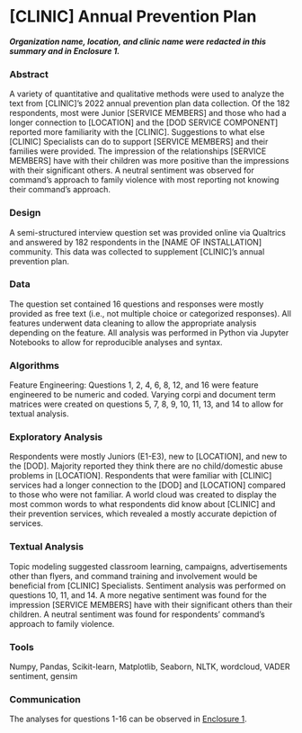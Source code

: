 # [CLINIC] Annual Prevention Plan

***Organization name, location, and clinic name were redacted in this summary and in Enclosure 1.***

### Abstract
A variety of quantitative and qualitative methods were used to analyze the text from [CLINIC]’s 2022 annual prevention plan data collection. Of the 182 respondents, most were Junior [SERVICE MEMBERS] and those who had a longer connection to [LOCATION] and the [DOD SERVICE COMPONENT] reported more familiarity with the [CLINIC]. Suggestions to what else [CLINIC] Specialists can do to support [SERVICE MEMBERS] and their families were provided. The impression of the relationships [SERVICE MEMBERS] have with their children was more positive than the impressions with their significant others. A neutral sentiment was observed for command’s approach to family violence with most reporting not knowing their command’s approach.

### Design
A semi-structured interview question set was provided online via Qualtrics and answered by 182 respondents in the [NAME OF INSTALLATION] community. This data was collected to supplement [CLINIC]’s annual prevention plan. 

### Data
The question set contained 16 questions and responses were mostly provided as free text (i.e., not multiple choice or categorized responses). All features underwent data cleaning to allow the appropriate analysis depending on the feature. All analysis was performed in Python via Jupyter Notebooks to allow for reproducible analyses and syntax.

### Algorithms 
Feature Engineering: Questions 1, 2, 4, 6, 8, 12, and 16 were feature engineered to be numeric and coded. Varying corpi and document term matrices were created on questions 5, 7, 8, 9, 10, 11, 13, and 14 to allow for textual analysis. 

### Exploratory Analysis
Respondents were mostly Juniors (E1-E3), new to [LOCATION], and new to the [DOD]. Majority reported they think there are no child/domestic abuse problems in [LOCATION]. Respondents that were familiar with [CLINIC] services had a longer connection to the [DOD] and [LOCATION] compared to those who were not familiar. A world cloud was created to display the most common words to what respondents did know about [CLINIC] and their prevention services, which revealed a mostly accurate depiction of services.

### Textual Analysis
Topic modeling suggested classroom learning, campaigns, advertisements other than flyers, and command training and involvement would be beneficial from [CLINIC] Specialists. Sentiment analysis was performed on questions 10, 11, and 14. A more negative sentiment was found for the impression [SERVICE MEMBERS] have with their significant others than their children. A neutral sentiment was found for respondents’ command’s approach to family violence.

### Tools
Numpy, Pandas, Scikit-learn, Matplotlib, Seaborn, NLTK, wordcloud, VADER sentiment, gensim

### Communication
The analyses for questions 1-16 can be observed in [Enclosure 1](https://github.com/nicolemmcbride/NLP-supports-an-annual-prevention-plan/blob/main/Enclosure%201.pdf).

